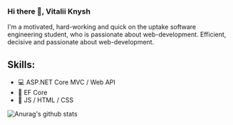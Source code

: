 ### Hi there 👋, Vitalii Knysh
I'm a motivated, hard-working and quick on the uptake software engineering student, who is passionate about web-development. Efficient, decisive and passionate about web-development.

## Skills: 
* :computer: ASP.NET Core MVC / Web API 
* :notebook: EF Core 
* :iphone: JS / HTML / CSS

![Anurag's github stats](https://github-readme-stats.vercel.app/api?username=Strafe153)
